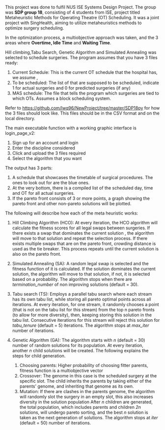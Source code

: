 This project was done to fulfil NUS ISE Systems Design Project. The group was **SDP group 18**, consisting of 4 students from ISE, project titled Metaheuristic Methods for Operating Theatre (OT) Scheduling. 
It was a joint project with SingHealth, aiming to utilize metaheuristics methods to optimize surgery scheduling. 


In the optimization process, a multiobjective approach was taken, and the 3 areas where **Overtime, Idle Time** and **Waiting Time**.


Hill climbing,Tabu Search, Genetic Algorithm and Simulated Annealing was selected to schedule surgeries.
The program assumes that you have 3 files ready:
   1. Current Schedule: This is the current OT schedule that the hospital has, we assume ,  
   2. To be scheduled: The list of that are supposed to be scheduled, indicate 1 for actual surgeries and 0 for predicted surgeries (if any)
   3. MAS schedule: The file that tells the program which surgeries are tied to which OTs. Assumes a block scheduling system.

Refer to https://github.com/lwq96/NewProject/tree/master/SDP18py for how the 3 files should look like.
This files should be in the CSV format and on the local directory.

The main executable function with a working graphic interface is login_page_v2: 
   1. Sign up for an account and login
   2. Enter the discipline considered 
   3. Click and upload the 3 files required
   4. Select the algorithm that you want

The output has 3 parts:
   1. A schedule that showcases the timetable of surgical procedures. The ones to look out for are the blue ones.
   2. At the very bottom, there is a compiled list of the scheduled day, time and OT for all actual surgeries.
   3. If the pareto front consists of 3 or more points, a graph showing the pareto front and other non-pareto solutions will be plotted.

The following will describe how each of the meta heuristic works:
1. Hill Climbing Algorithm (HCO): At every iteration, the HCO algorithm will calculate the fitness scores for all legal swaps between surgeries.
If there exists a swap that dominates the current solution , the algorithm will move to that solution and repeat the selection process. If there exists
multiple swaps that are on the pareto front, crowding distance is used as the tie breaker. This process repeats until the current solution is also on the pareto
front.

2. Simulated Annealing (SA): A random legal swap is selected and the fitness function of it is calculated. If the solution dominates the current solution,
the algorithm will move to that solution, if not, it is selected based on a probability. The algorithm stops when there are _termination_number_ of non improving solutions (default = 30). 

3. Tabu search (TS): Employs a parallel tabu search where each stream has its own tabu list, while storing all pareto optimal points across all 
iterations. At every iteration, for one stream, it randomly chooses a point (that is not on the tabu list for this stream) from the top n pareto fronts (to allow for more diversity),
then, keeping storing this solution in the tabu list. Consecutive iterations for this stream will reject this solution for _tabu_tenure_ (default = 5) iterations. The algorithm stops 
at _max_iter_ number of iterations.

4. Genetic Algorithm (GA): The algorithm starts with *n* (default = 30) number of random solutions for its population. At every iteration, another *n* child solutions will be created. The following explains the steps
for child generation.
    1. Choosing parents: Higher probability of choosing fitter parents, fitness function is a multiobjective vector
    2. Crossover: The genome in this case is the scheduled surgery at the specific slot. The child inherits the parents by
    taking either of the parents' genome, and inheriting that genome as its own. 
    3. Mutation: If there are clashes in the parents genome, the algorithm will randomly slot the surgery in an empty slot, this also increases diversity in the solution population
After *n* children are generated, the total population, which includes parents and children *2n* solutions, will undergo pareto sorting, and the best *n* solution is taken as the next generation of solutions.
The algorithm stops at _iter_ (default = 50) number of iterations.